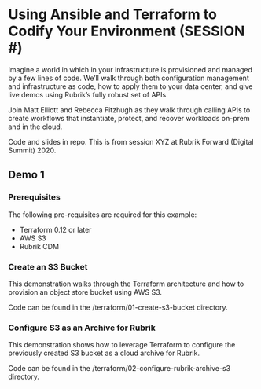 # Using Ansible and Terraform to Codify Your Environment (SESSION #)

Imagine a world in which in your infrastructure is provisioned and managed by a few lines of code. We’ll walk through both configuration management and infrastructure as code, how to apply them to your data center, and give live demos using Rubrik’s fully robust set of APIs.

Join Matt Elliott and Rebecca Fitzhugh as they walk through calling APIs to create workflows that instantiate, protect, and recover workloads on-prem and in the cloud.

Code and slides in repo. This is from session XYZ at Rubrik Forward (Digital Summit) 2020.

## Demo 1

### Prerequisites
The following pre-requisites are required for this example:

* Terraform 0.12 or later
* AWS S3
* Rubrik CDM

### Create an S3 Bucket
This demonstration walks through the Terraform architecture and how to provision an object store bucket using AWS S3.

Code can be found in the /terraform/01-create-s3-bucket directory.

### Configure S3 as an Archive for Rubrik
This demonstration shows how to leverage Terraform to configure the previously created S3 bucket as a cloud archive for Rubrik.

Code can be found in the /terraform/02-configure-rubrik-archive-s3 directory.